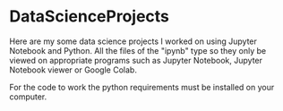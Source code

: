 # DataScienceProjects
Here are my some data science projects I worked on using Jupyter Notebook and Python.
All the files of the "ipynb" type so they only be viewed on appropriate programs such as Jupyter Notebook, Jupyter Notebook viewer or Google Colab.

For the code to work the python requirements must be installed on your computer.

